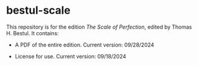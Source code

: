 # bestul-scale

This repository is for the edition _The Scale of Perfection_, edited by Thomas H. Bestul. It contains:

-	A PDF of the entire edition. Current version: 09/28/2024

-	License for use. Current version: 09/18/2024
